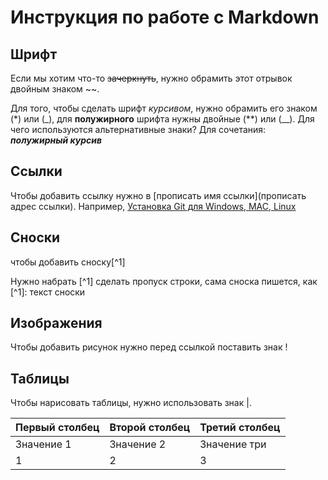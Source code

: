 # Инструкция по работе с Markdown

## Шрифт
Если мы хотим что-то ~~зачеркнуть~~, нужно обрамить этот отрывок двойным знаком ~~.

Для того, чтобы сделать шрифт _курсивом_, нужно обрамить его знаком (*) или (_), для **полужирного** шрифта нужны двойные (**) или (__).
Для чего используются альтернативные знаки? Для сочетания: _**полужирный курсив**_

## Ссылки
Чтобы добавить ссылку нужно в [прописать имя ссылки](прописать адрес ссылки). Например, [Установка Git для Windows, MAC, Linux](https://git-scm.com/downloads)

## Сноски

чтобы добавить сноску[^1]

Нужно набрать [^1] сделать пропуск строки, сама сноска пишется, как [^1]: текст сноски

## Изображения
Чтобы добавить рисунок нужно перед ссылкой поставить знак ! 


## Таблицы

Чтобы нарисовать таблицы, нужно использовать знак |.

|Первый столбец | Второй столбец |Третий столбец
|---|---|---|
|Значение 1 |Значение 2 |Значение три
|1 |2 |3 |
